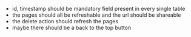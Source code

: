 - id, timestamp should be mandatory field present in every single table
- the pages should all be refreshable and the url should be shareable
- the delete action should refresh the pages
- maybe there should be a back to the top button